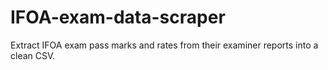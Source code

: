 # IFOA-exam-data-scraper
Extract IFOA exam pass marks and rates from their examiner reports into a clean CSV.
